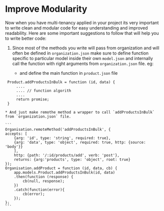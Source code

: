 # Improve Modularity
Now when you have multi-tenancy applied in your project its very important to write clean and modular code for easy understanding and improved readability. Here are some important suggestions to follow that will help you to write better code:

1. Since most of the methods you write will pass from organization and will often be defined in `organization.json` make sure to define function specific to particular model inside their own `model.json` and internally call the function with right arguments from `organization.json` file.
eg:

    * and define the main function in `product.json` file 
```
 Product.addProductsInBulk = function (id, data) {
     ....
     .... // function algorith
     ....
     return promise;
 }
```
    * And just make remothe method a wrapper to call `addProductsInBulk` from `organization.json` file.
        
    ```
    Organisation.remoteMethod('addProductsInBulk', {
    accepts: [
        {arg: 'id', type: 'string', required: true},
        {arg: 'data', type: 'object', required: true, http: {source: 'body'}}
        ],
        http: {path: '/:id/products/add', verb: 'post'},
        returns: {arg:'products', type: 'object', root: true}
    });
    Organisation.addProduct = function (id, data, cb) {
        app.models.Product.addProductsInBulk(id, data)
        .then(function (response) {
            cb(null, response);
        })
        .catch(function(error){
            cb(error);
        });
    };
    ```